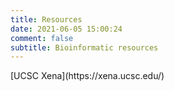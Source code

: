 ```yaml
---
title: Resources
date: 2021-06-05 15:00:24
comment: false
subtitle: Bioinformatic resources
---
```


<div class="markdown-body">
[UCSC Xena](https://xena.ucsc.edu/)
</div>


